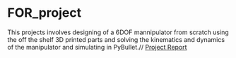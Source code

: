 # FOR_project

This projects involves designing of a 6DOF mannipulator from scratch using the off the shelf 3D printed parts and solving the kinematics and dynamics of the manipulator and simulating in PyBullet.//
[Project Report](https://drive.google.com/file/d/1O4tMcKYWGEVqIFZl_dU36ocVG-AjOE-W/view?usp=sharing)
